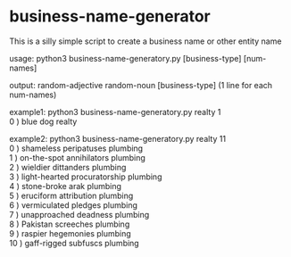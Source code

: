 # business-name-generator

This is a silly simple script to create a business name or other entity name  

usage:  python3 business-name-generatory.py [business-type] [num-names]  

output: random-adjective random-noun [business-type]  (1 line for each num-names)  

example1: python3 business-name-generatory.py realty 1  
0 ) blue dog realty

example2: python3 business-name-generatory.py realty 11  
0 )  shameless peripatuses plumbing  
1 )  on-the-spot annihilators plumbing  
2 )  wieldier dittanders plumbing  
3 )  light-hearted procuratorship plumbing  
4 )  stone-broke arak plumbing  
5 )  eruciform attribution plumbing  
6 )  vermiculated pledges plumbing  
7 )  unapproached deadness plumbing  
8 )  Pakistan screeches plumbing  
9 )  raspier hegemonies plumbing  
10 )  gaff-rigged subfuscs plumbing  

